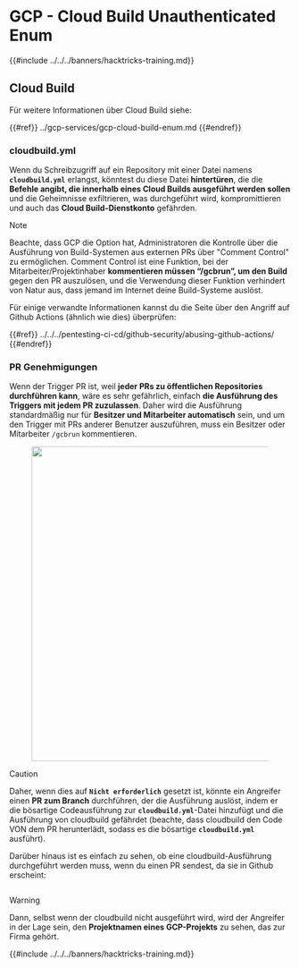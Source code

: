# GCP - Cloud Build Unauthenticated Enum

{{#include ../../../banners/hacktricks-training.md}}

## Cloud Build

Für weitere Informationen über Cloud Build siehe:

{{#ref}}
../gcp-services/gcp-cloud-build-enum.md
{{#endref}}

### cloudbuild.yml

Wenn du Schreibzugriff auf ein Repository mit einer Datei namens **`cloudbuild.yml`** erlangst, könntest du diese Datei **hintertüren**, die die **Befehle angibt, die innerhalb eines Cloud Builds ausgeführt werden sollen** und die Geheimnisse exfiltrieren, was durchgeführt wird, kompromittieren und auch das **Cloud Build-Dienstkonto** gefährden.

> [!NOTE]
> Beachte, dass GCP die Option hat, Administratoren die Kontrolle über die Ausführung von Build-Systemen aus externen PRs über "Comment Control" zu ermöglichen. Comment Control ist eine Funktion, bei der Mitarbeiter/Projektinhaber **kommentieren müssen “/gcbrun”, um den Build** gegen den PR auszulösen, und die Verwendung dieser Funktion verhindert von Natur aus, dass jemand im Internet deine Build-Systeme auslöst.

Für einige verwandte Informationen kannst du die Seite über den Angriff auf Github Actions (ähnlich wie dies) überprüfen:

{{#ref}}
../../../pentesting-ci-cd/github-security/abusing-github-actions/
{{#endref}}

### PR Genehmigungen

Wenn der Trigger PR ist, weil **jeder PRs zu öffentlichen Repositories durchführen kann**, wäre es sehr gefährlich, einfach **die Ausführung des Triggers mit jedem PR zuzulassen**. Daher wird die Ausführung standardmäßig nur für **Besitzer und Mitarbeiter automatisch** sein, und um den Trigger mit PRs anderer Benutzer auszuführen, muss ein Besitzer oder Mitarbeiter `/gcbrun` kommentieren.

<figure><img src="../../../images/image (339).png" alt="" width="563"><figcaption></figcaption></figure>

> [!CAUTION]
> Daher, wenn dies auf **`Nicht erforderlich`** gesetzt ist, könnte ein Angreifer einen **PR zum Branch** durchführen, der die Ausführung auslöst, indem er die bösartige Codeausführung zur **`cloudbuild.yml`**-Datei hinzufügt und die Ausführung von cloudbuild gefährdet (beachte, dass cloudbuild den Code VON dem PR herunterlädt, sodass es die bösartige **`cloudbuild.yml`** ausführt).

Darüber hinaus ist es einfach zu sehen, ob eine cloudbuild-Ausführung durchgeführt werden muss, wenn du einen PR sendest, da sie in Github erscheint:

<figure><img src="../../../images/image (340).png" alt=""><figcaption></figcaption></figure>

> [!WARNING]
> Dann, selbst wenn der cloudbuild nicht ausgeführt wird, wird der Angreifer in der Lage sein, den **Projektnamen eines GCP-Projekts** zu sehen, das zur Firma gehört.

{{#include ../../../banners/hacktricks-training.md}}
